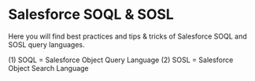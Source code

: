 # Salesforce SOQL & SOSL

Here you will find best practices and tips & tricks of Salesforce SOQL and SOSL query languages.

(1) SOQL = Salesforce Object Query Language
(2) SOSL = Salesforce Object Search Language
